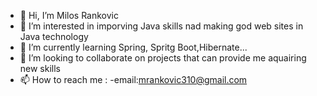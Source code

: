 - 👋 Hi, I’m Milos Rankovic
- 👀 I’m interested in imporving Java skills nad making god web sites in Java technology
- 🌱 I’m currently learning Spring, Spritg Boot,Hibernate...
- 💞️ I’m looking to collaborate on projects that can provide me aquairing new skills 
- 📫 How to reach me :
        -email:mrankovic310@gmail.com

<!---
milosRank/milosRank is a ✨ special ✨ repository because its `README.md` (this file) appears on your GitHub profile.
You can click the Preview link to take a look at your changes.
--->
